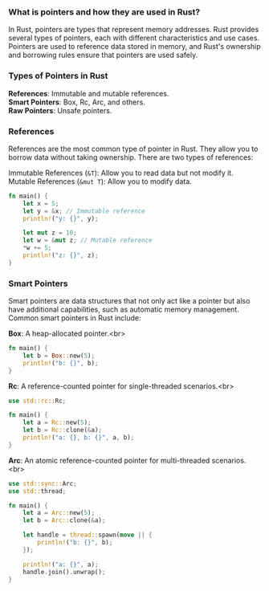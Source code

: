 ### What is pointers and how they are used in Rust?

In Rust, pointers are types that represent memory addresses. Rust provides several types of pointers, each with different characteristics and use cases. Pointers are used to reference data stored in memory, and Rust's ownership and borrowing rules ensure that pointers are used safely.

### Types of Pointers in Rust

**References**: Immutable and mutable references.<br/>
**Smart Pointers**: Box, Rc, Arc, and others.<br/>
**Raw Pointers**: Unsafe pointers.<br/>

### References

References are the most common type of pointer in Rust. They allow you to borrow data without taking ownership. There are two types of references:

Immutable References (`&T`): Allow you to read data but not modify it.<br/>
Mutable References (`&mut T`): Allow you to modify data.<br/>

```rust
fn main() {
    let x = 5;
    let y = &x; // Immutable reference
    println!("y: {}", y);

    let mut z = 10;
    let w = &mut z; // Mutable reference
    *w += 5;
    println!("z: {}", z);
}
```

### Smart Pointers

Smart pointers are data structures that not only act like a pointer but also have additional capabilities, such as automatic memory management. Common smart pointers in Rust include:

**Box**: A heap-allocated pointer.<br\>

```rust
fn main() {
    let b = Box::new(5);
    println!("b: {}", b);
}
```

**Rc**: A reference-counted pointer for single-threaded scenarios.<br\>

```rust
use std::rc::Rc;

fn main() {
    let a = Rc::new(5);
    let b = Rc::clone(&a);
    println!("a: {}, b: {}", a, b);
}
```

**Arc**: An atomic reference-counted pointer for multi-threaded scenarios.<br\>

```rust
use std::sync::Arc;
use std::thread;

fn main() {
    let a = Arc::new(5);
    let b = Arc::clone(&a);

    let handle = thread::spawn(move || {
        println!("b: {}", b);
    });

    println!("a: {}", a);
    handle.join().unwrap();
}
```